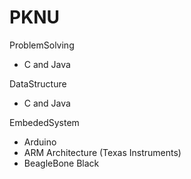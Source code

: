 # PKNU

ProblemSolving
- C and Java

DataStructure
- C and Java

EmbededSystem
- Arduino
- ARM Architecture (Texas Instruments)
- BeagleBone Black
